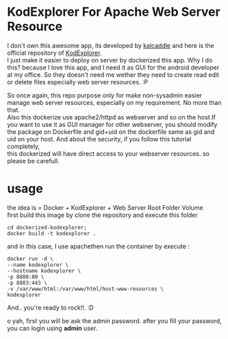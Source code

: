 # KodExplorer For Apache Web Server Resource
I don't own this awesome app, its developed by <a href="https://github.com/kalcaddle/">kalcaddle</a> and here is the official repository of <a href="https://github.com/kalcaddle/KodExplorer">KodExplorer</a>.    
I just make it easier to deploy on server by dockerized this app. Why I do this? because I love this app, and I need it as GUI for the android developer    
at my office. So they doesn't need me wether they need to create read edit or delete files especially web server resources. :P    

So once again, this repo purpose only for make non-sysadmin easier manage web server resources, especially on my requirement. No more than that.     
Also this dockerize use apache2/httpd as webserver and so on the host.If you want to use it as GUI manager for other webserver, you should modify    
the package on Dockerfile and gid+uid on the dockerfile same as gid and uid on your host. And about the security, if you follow this tutorial completely,    
this dockerized will have direct access to your webserver resources. so please be carefull.

# usage
the idea is = Docker + KodExplorer + Web Server Root Folder Volume   
first build this image by clone the repository and execute this folder
```
cd dockerized-kodexplorer;
docker build -t kodexplorer .
```
and in this case, I use apachethen run the container by execute :

```
docker run -d \
--name kodexplorer \
--hostname kodexplorer \
-p 8880:80 \
-p 8883:443 \
-v /var/www/html:/var/www/html/host-www-resources \
kodexplorer
```
And.. you're ready to rock!!. :D

o yah, first you will be ask the admin password. after you fill your password, you can login using __admin__ user.

